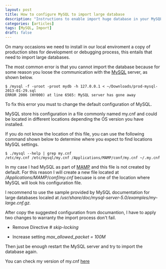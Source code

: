 ```yaml
---
layout: post
title: How to configure MySQL to import large database
description: "Instructions to enable import huge database in your MySQL server."
categories: [articles]
tags: [MySQL, Import]
draft: false
---
```


On many occasions we need to install in our local enviroment a copy of production sites for development or debugging process, this entails that need to import large databases.

The most common error is that you cannot import the database because for some reason you loose the communication with the <a target="_blank" href="http://www.mysql.com/">MySQL</a> server, as shown below.

````
$ /mysql -f -uroot -proot mydb -h 127.0.0.1 < ~/Downloads/prod-mysql-2013-01-29.sql
ERROR 2006 (HY000) at line 6565: MySQL server has gone away
````

To fix this error you must to change the default configuration of MySQL.

MySQL store his configuration in a file commonly named my.cnf and could be located in different locations depending the OS version you have installed.

If you do not know the location of this file, you can use the following command shown below to determine where you expect to find locations MySQL settings.

````
$ ./mysql --help | grep my.cnf
/etc/my.cnf /etc/mysql/my.cnf /Applications/MAMP/conf/my.cnf ~/.my.cnf
````

In my case I had MySQL as part of <a target="_blank" href="http://www.mamp.info/">MAMP</a> and this file is not created by default. For this reason I will create a new file located at */Applications/MAMP/conf/my.cnf* becuase is one of the location where MySQL will look his configuration file.

I recommend to use the sample provided by MySQL documentation for large databases localed at */usr/share/doc/mysql-server-5.0/examples/my-large.cnf.gz.*

After copy the suggested configuration from documantion, I have to apply two changes to warranty the import process don't fail.

* Remove Directive # *skip-locking*

* Increase setting *max_allowed_packet = 100M*

Then just be enough restart the MySQL server and try to import the database again.

You can check my version of my.cnf <a target="_blank" href="http://7sabores.com/sites/default/files/my.cnf_.txt">here</a>
